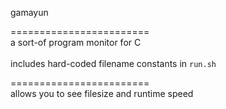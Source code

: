 gamayun

======================== </br>
a sort-of program monitor for C </br></br>
includes hard-coded filename constants in `run.sh`

======================== </br>
allows you to see filesize and runtime speed
